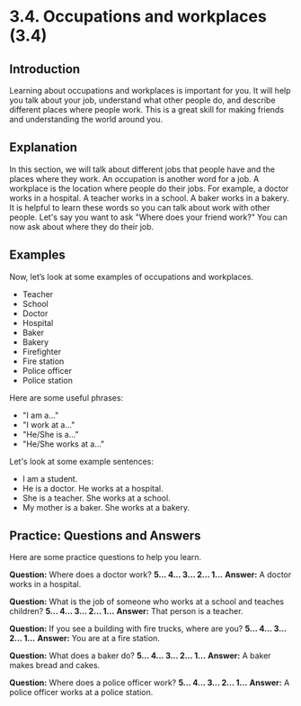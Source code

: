# 3.4. Occupations and workplaces (3.4)

## Introduction

Learning about occupations and workplaces is important for you. It will help you talk about your job, understand what other people do, and describe different places where people work. This is a great skill for making friends and understanding the world around you.

## Explanation

In this section, we will talk about different jobs that people have and the places where they work. An occupation is another word for a job. A workplace is the location where people do their jobs. For example, a doctor works in a hospital. A teacher works in a school. A baker works in a bakery. It is helpful to learn these words so you can talk about work with other people. Let's say you want to ask "Where does your friend work?" You can now ask about where they do their job.

## Examples

Now, let’s look at some examples of occupations and workplaces.

- Teacher
- School
- Doctor
- Hospital
- Baker
- Bakery
- Firefighter
- Fire station
- Police officer
- Police station

Here are some useful phrases:

- "I am a..."
- "I work at a..."
- "He/She is a..."
- "He/She works at a..."

Let's look at some example sentences:

- I am a student.
- He is a doctor. He works at a hospital.
- She is a teacher. She works at a school.
- My mother is a baker. She works at a bakery.

## Practice: Questions and Answers

Here are some practice questions to help you learn.

**Question:** Where does a doctor work?
**5... 4... 3... 2... 1...**
**Answer:** A doctor works in a hospital.

**Question:** What is the job of someone who works at a school and teaches children?
**5... 4... 3... 2... 1...**
**Answer:** That person is a teacher.

**Question:** If you see a building with fire trucks, where are you?
**5... 4... 3... 2... 1...**
**Answer:** You are at a fire station.

**Question:** What does a baker do?
**5... 4... 3... 2... 1...**
**Answer:** A baker makes bread and cakes.

**Question:** Where does a police officer work?
**5... 4... 3... 2... 1...**
**Answer:** A police officer works at a police station.
